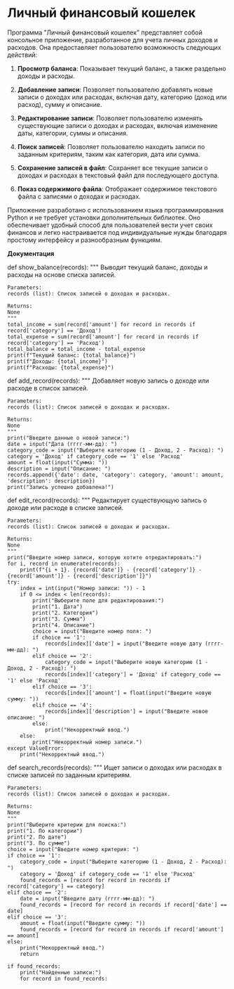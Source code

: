 # Личный финансовый кошелек

Программа "Личный финансовый кошелек" представляет собой консольное приложение, разработанное для учета личных доходов и расходов. Она предоставляет пользователю возможность следующих действий:

1. **Просмотр баланса**: Показывает текущий баланс, а также раздельно доходы и расходы.

2. **Добавление записи**: Позволяет пользователю добавлять новые записи о доходах или расходах, включая дату, категорию (доход или расход), сумму и описание.

3. **Редактирование записи**: Позволяет пользователю изменять существующие записи о доходах и расходах, включая изменение даты, категории, суммы и описания.

4. **Поиск записей**: Позволяет пользователю находить записи по заданным критериям, таким как категория, дата или сумма.

5. **Сохранение записей в файл**: Сохраняет все текущие записи о доходах и расходах в текстовый файл для последующего доступа.

6. **Показ содержимого файла**: Отображает содержимое текстового файла с записями о доходах и расходах.

Приложение разработано с использованием языка программирования Python и не требует установки дополнительных библиотек. Оно обеспечивает удобный способ для пользователей вести учет своих финансов и легко настраивается под индивидуальные нужды благодаря простому интерфейсу и разнообразным функциям.


**Документация**

def show_balance(records):
    """
    Выводит текущий баланс, доходы и расходы на основе списка записей.

    Parameters:
    records (list): Список записей о доходах и расходах.

    Returns:
    None
    """
    total_income = sum(record['amount'] for record in records if record['category'] == 'Доход')
    total_expense = sum(record['amount'] for record in records if record['category'] == 'Расход')
    total_balance = total_income - total_expense
    print(f"Текущий баланс: {total_balance}")
    print(f"Доходы: {total_income}")
    print(f"Расходы: {total_expense}")

def add_record(records):
    """
    Добавляет новую запись о доходе или расходе в список записей.

    Parameters:
    records (list): Список записей о доходах и расходах.

    Returns:
    None
    """
    print("Введите данные о новой записи:")
    date = input("Дата (гггг-мм-дд): ")
    category_code = input("Выберите категорию (1 - Доход, 2 - Расход): ")
    category = 'Доход' if category_code == '1' else 'Расход'
    amount = float(input("Сумма: "))
    description = input("Описание: ")
    records.append({'date': date, 'category': category, 'amount': amount, 'description': description})
    print("Запись успешно добавлена!")

def edit_record(records):
    """
    Редактирует существующую запись о доходе или расходе в списке записей.

    Parameters:
    records (list): Список записей о доходах и расходах.

    Returns:
    None
    """
    print("Введите номер записи, которую хотите отредактировать:")
    for i, record in enumerate(records):
        print(f"{i + 1}. {record['date']} - {record['category']} - {record['amount']} - {record['description']}")
    try:
        index = int(input("Номер записи: ")) - 1
        if 0 <= index < len(records):
            print("Выберите поле для редактирования:")
            print("1. Дата")
            print("2. Категория")
            print("3. Сумма")
            print("4. Описание")
            choice = input("Введите номер поля: ")
            if choice == '1':
                records[index]['date'] = input("Введите новую дату (гггг-мм-дд): ")
            elif choice == '2':
                category_code = input("Выберите новую категорию (1 - Доход, 2 - Расход): ")
                records[index]['category'] = 'Доход' if category_code == '1' else 'Расход'
            elif choice == '3':
                records[index]['amount'] = float(input("Введите новую сумму: "))
            elif choice == '4':
                records[index]['description'] = input("Введите новое описание: ")
            else:
                print("Некорректный ввод.")
        else:
            print("Некорректный номер записи.")
    except ValueError:
        print("Некорректный ввод.")

def search_records(records):
    """
    Ищет записи о доходах или расходах в списке записей по заданным критериям.

    Parameters:
    records (list): Список записей о доходах и расходах.

    Returns:
    None
    """
    print("Выберите критерии для поиска:")
    print("1. По категории")
    print("2. По дате")
    print("3. По сумме")
    choice = input("Введите номер критерия: ")
    if choice == '1':
        category_code = input("Выберите категорию (1 - Доход, 2 - Расход): ")
        category = 'Доход' if category_code == '1' else 'Расход'
        found_records = [record for record in records if record['category'] == category]
    elif choice == '2':
        date = input("Введите дату (гггг-мм-дд): ")
        found_records = [record for record in records if record['date'] == date]
    elif choice == '3':
        amount = float(input("Введите сумму: "))
        found_records = [record for record in records if record['amount'] == amount]
    else:
        print("Некорректный ввод.")
        return

    if found_records:
        print("Найденные записи:")
        for record in found_records:
